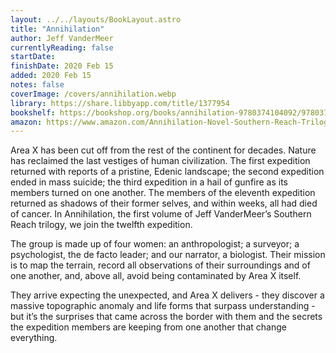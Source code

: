 ```yaml
---
layout: ../../layouts/BookLayout.astro
title: "Annihilation"
author: Jeff VanderMeer
currentlyReading: false
startDate: 
finishDate: 2020 Feb 15
added: 2020 Feb 15
notes: false
coverImage: /covers/annihilation.webp
library: https://share.libbyapp.com/title/1377954
bookshelf: https://bookshop.org/books/annihilation-9780374104092/9780374104092
amazon: https://www.amazon.com/Annihilation-Novel-Southern-Reach-Trilogy/dp/0374104093
---
```


Area X has been cut off from the rest of the continent for decades. Nature has reclaimed the last vestiges of human civilization. The first expedition returned with reports of a pristine, Edenic landscape; the second expedition ended in mass suicide; the third expedition in a hail of gunfire as its members turned on one another. The members of the eleventh expedition returned as shadows of their former selves, and within weeks, all had died of cancer. In Annihilation, the first volume of Jeff VanderMeer’s Southern Reach trilogy, we join the twelfth expedition.

The group is made up of four women: an anthropologist; a surveyor; a psychologist, the de facto leader; and our narrator, a biologist. Their mission is to map the terrain, record all observations of their surroundings and of one another, and, above all, avoid being contaminated by Area X itself.

They arrive expecting the unexpected, and Area X delivers - they discover a massive topographic anomaly and life forms that surpass understanding - but it’s the surprises that came across the border with them and the secrets the expedition members are keeping from one another that change everything.

<!-- ### Notes & Highlights -->
